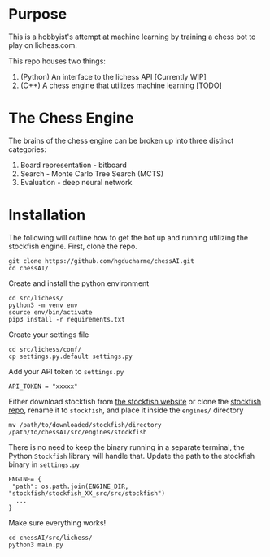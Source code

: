 # Purpose

This is a hobbyist's attempt at machine learning by training a chess bot to play on lichess.com. 

This repo houses two things:

1. (Python) An interface to the lichess API [Currently WIP]
2. (C++) A chess engine that utilizes machine learning [TODO]

# The Chess Engine

The brains of the chess engine can be broken up into three distinct categories:

1. Board representation - bitboard
2. Search - Monte Carlo Tree Search (MCTS)
3. Evaluation - deep neural network

# Installation

The following will outline how to get the bot up and running utilizing the stockfish engine. First, clone the repo.

```
git clone https://github.com/hgducharme/chessAI.git
cd chessAI/
```

Create and install the python environment

```
cd src/lichess/
python3 -m venv env
source env/bin/activate
pip3 install -r requirements.txt
```

Create your settings file

```
cd src/lichess/conf/
cp settings.py.default settings.py
```

Add your API token to `settings.py`

```
API_TOKEN = "xxxxx"
```

Either download stockfish from [the stockfish website](https://stockfishchess.org/download/) or clone the [stockfish repo](https://github.com/official-stockfish/Stockfish), rename it to `stockfish`, and place it inside the `engines/` directory

```
mv /path/to/downloaded/stockfish/directory /path/to/chessAI/src/engines/stockfish
```

There is no need to keep the binary running in a separate terminal, the Python `Stockfish` library will handle that. Update the path to the stockfish binary in `settings.py` 

```
ENGINE= {
 "path": os.path.join(ENGINE_DIR, "stockfish/stockfish_XX_src/src/stockfish")
  ...
}
```

Make sure everything works!

 ```
 cd chessAI/src/lichess/
 python3 main.py
 ```
